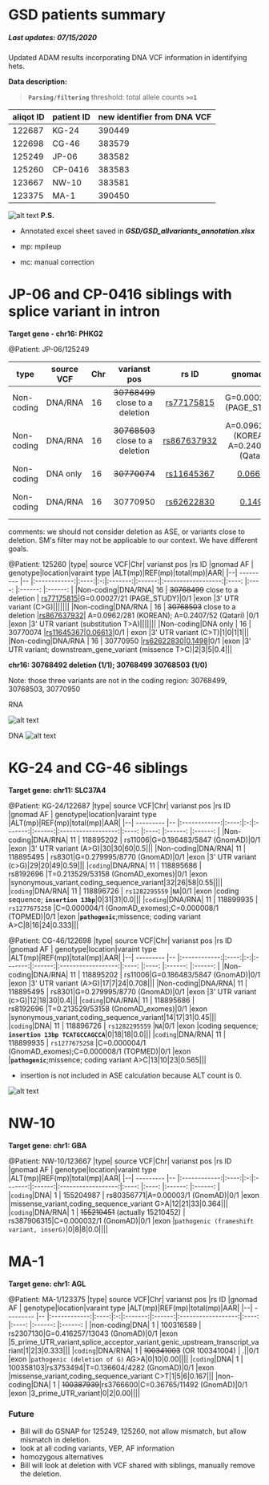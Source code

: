 # GSD patients summary
##### Last updates: 07/15/2020
Updated ADAM results incorporating DNA VCF information in identifying hets.

**Data description:**

> **`Parsing/filtering`** threshold: total allele counts **`>=1`**

|aliqot ID| patient ID| new identifier from DNA VCF|
|--|--|--|
|122687|KG-24|390449|
|122698|CG-46|383579|
|125249|JP-06|383582|
|125260|CP-0416|383583|
|123667|NW-10|383581|
|123375|MA-1|390450|

![alt text](figures/new_ASE_GSD.png "3 close variants")
**P.S.**

* Annotated excel sheet saved in ***GSD/GSD_allvariants_annotation.xlsx***
* mp: mpileup

* mc: manual correction

JP-06 and CP-0416 siblings with splice variant in intron
======
**Target gene - chr16: PHKG2**

@Patient: JP-06/125249

|type| source VCF|Chr| varianst pos |rs ID |gnomad AF | genotype|location|varaint type        |ALT(mp)|REF(mp)|total(mp)|AAR|
|--| --------- |-- |:------------:|:----:|:-:|:-------:|:------:|:------------------:|:----: |:----: |:------: |:------: |
|Non-coding|DNA/RNA| 16 |  ~~30768499~~ close to a deletion    | [rs77175815](http://grch37.ensembl.org/Homo_sapiens/Variation/Explore?db=core;r=16:30767999-30768999;tl=h0XsP9wDDEB4sf59-6360504;v=rs77175815;vdb=variation;vf=315567850)|G=0.00027/21 (PAGE_STUDY)|0/1   |exon    |3' UTR variant (C>G)|||||||
|Non-coding|DNA/RNA | 16 |  ~~30768503~~ close to a deletion   |[rs867637932](http://grch37.ensembl.org/Homo_sapiens/Variation/Explore?db=core;r=16:30768003-30769003;source=dbSNP;tl=hTBYYcWlacR0SAuk-6360507;v=rs867637932;vdb=variation;vf=318873162)| A=0.0962/281 (KOREAN); A=0.2407/52 (Qatari) |0/1   |exon    |3' UTR variant (substitution T>A)|||||||
|Non-coding|DNA only | 16 |  ~~30770074~~    |[rs11645367](http://grch37.ensembl.org/Homo_sapiens/Variation/Explore?db=core;r=16:30769574-30770574;tl=EuTHLgOybcYGgppD-6360513;v=rs11645367;vdb=variation;vf=312336262)|[0.06613](https://gnomad.broadinstitute.org/variant/16-30770074-C-T?dataset=gnomad_r2_1)|0/1  |   exon  |3' UTR variant (C>T)|  0|0|0||
|Non-coding|DNA/RNA | 16 |  30770950    |[rs62622830](http://grch37.ensembl.org/Homo_sapiens/Variation/Explore?db=core;r=16:30770450-30771450;tl=6RRSTBGSeJWtDc0s-6360579;v=rs62622830;vdb=variation;vf=314470340)|[0.1498](https://gnomad.broadinstitute.org/variant/16-30770950-T-C?dataset=gnomad_r2_1)|0/1   |exon    |3' UTR variant; downstream_gene_variant (missence T>C)|4|6|10|0.4|||

comments: we should not consider deletion as ASE, or variants close to deletion. SM's filter may not be applicable to our context. We have different goals. 

@Patient: 125260
|type| source VCF|Chr| varianst pos |rs ID |gnomad AF | genotype|location|varaint type        |ALT(mp)|REF(mp)|total(mp)|AAR|
|--| --------- |-- |:------------:|:----:|:-:|:-------:|:------:|:------------------:|:----: |:----: |:------: |:------: |
|Non-coding|DNA/RNA| 16 |  ~~30768499~~ close to a deletion    | [rs77175815](http://grch37.ensembl.org/Homo_sapiens/Variation/Explore?db=core;r=16:30767999-30768999;tl=h0XsP9wDDEB4sf59-6360504;v=rs77175815;vdb=variation;vf=315567850)|G=0.00027/21 (PAGE_STUDY)|0/1   |exon    |3' UTR variant (C>G)|||||||
|Non-coding|DNA/RNA | 16 |  ~~30768503~~ close to a deletion   |[rs867637932](http://grch37.ensembl.org/Homo_sapiens/Variation/Explore?db=core;r=16:30768003-30769003;source=dbSNP;tl=hTBYYcWlacR0SAuk-6360507;v=rs867637932;vdb=variation;vf=318873162)| A=0.0962/281 (KOREAN); A=0.2407/52 (Qatari) |0/1   |exon    |3' UTR variant (substitution T>A)|||||||
|Non-coding|DNA only | 16 |  30770074    |[rs11645367](http://grch37.ensembl.org/Homo_sapiens/Variation/Explore?db=core;r=16:30769574-30770574;tl=EuTHLgOybcYGgppD-6360513;v=rs11645367;vdb=variation;vf=312336262)|[0.06613](https://gnomad.broadinstitute.org/variant/16-30770074-C-T?dataset=gnomad_r2_1)|0/1  |   exon  |3' UTR variant (C>T)|1|0|1|1|||
|Non-coding|DNA/RNA | 16 |  30770950    |[rs62622830](http://grch37.ensembl.org/Homo_sapiens/Variation/Explore?db=core;r=16:30770450-30771450;tl=6RRSTBGSeJWtDc0s-6360579;v=rs62622830;vdb=variation;vf=314470340)|[0.1498](https://gnomad.broadinstitute.org/variant/16-30770950-T-C?dataset=gnomad_r2_1)|0/1   |exon    |3' UTR variant; downstream_gene_variant (missence T>C)|2|3|5|0.4|||

**chr16: 30768492 deletion (1/1); 30768499 30768503 (1/0)**

Note: those three variants are not in the coding region: 30768499, 30768503, 30770950

RNA

![alt text](figures/125249_2closeSNPs_zoomout.png "3 close variants")

DNA
![alt text](figures/125249_125260_DNA_deletion.png "3 close variants")



KG-24 and CG-46 siblings
======
**Target gene: chr11: SLC37A4**

@Patient: KG-24/122687
|type| source VCF|Chr| varianst pos |rs ID |gnomad AF | genotype|location|varaint type        |ALT(mp)|REF(mp)|total(mp)|AAR|
|--| --------- |-- |:------------:|:----:|:-:|:-------:|:------:|:------------------:|:----: |:----: |:------: |:------: |
|Non-coding|DNA/RNA| 11 | 118895202 | rs11006|G=0.186483/5847 (GnomAD)|0/1   |exon    |3' UTR variant (A>G)|30|30|60|0.5|||
|Non-coding|DNA/RNA| 11 | 118895495 | rs8301|G=0.279995/8770 (GnomAD)|0/1   |exon    |3' UTR variant (c>G)|29|20|49|0.59|||
|`coding`|DNA/RNA| 11 | 118895686 | rs8192696 |T=0.213529/53158 (GnomAD_exomes)|0/1   |exon    |synonymous_variant,coding_sequence_variant|32|26|58|0.55||||
|`coding`|DNA/RNA| 11 | 118896726 | `rs1282295559` |`NA`|0/1   |exon    |coding sequence; **`insertion 13bp`**|0|31|31|0.0|||
|`coding`|DNA/RNA| 11 | 118899935 | `rs1277675258` |C=0.000004/1 (GnomAD_exomes);C=0.000008/1 (TOPMED)|0/1   |exon    |**`pathogenic`**;missence; coding variant A>C|8|16|24|0.333|||


@Patient: CG-46/122698
|type| source VCF|Chr| varianst pos |rs ID |gnomad AF | genotype|location|varaint type        |ALT(mp)|REF(mp)|total(mp)|AAR|
|--| --------- |-- |:------------:|:----:|:-:|:-------:|:------:|:------------------:|:----: |:----: |:------: |:------: |
|Non-coding|DNA/RNA| 11 | 118895202 | rs11006|G=0.186483/5847 (GnomAD)|0/1   |exon    |3' UTR variant (A>G)|17|7|24|0.708|||
|Non-coding|DNA/RNA| 11 | 118895495 | rs8301|G=0.279995/8770 (GnomAD)|0/1   |exon    |3' UTR variant (c>G)|12|18|30|0.4|||
|`coding`|DNA/RNA| 11 | 118895686 | rs8192696 |T=0.213529/53158 (GnomAD_exomes)|0/1   |exon    |synonymous_variant,coding_sequence_variant|14|17|31|0.45|||
|`coding`|DNA| 11 | 118896726 | `rs1282295559` |`NA`|0/1   |exon    |coding sequence; **`insertion 13bp TCATGCCAGCCA`**|0|18|18|0.0|||
|`coding`|DNA/RNA| 11 | 118899935 | `rs1277675258` |C=0.000004/1 (GnomAD_exomes);C=0.000008/1 (TOPMED)|0/1   |exon    |**`pathogenic`**;missence; coding variant A>C|13|10|23|0.565|||

* insertion is not included in ASE calculation because ALT count is 0.

![alt text](figures/122687_insertion_multialigners.png "3 close variants")

NW-10
======
**Target gene: chr1: GBA**

@Patient: NW-10/123667
|type| source VCF|Chr| varianst pos |rs ID |gnomad AF | genotype|location|varaint type        |ALT(mp)|REF(mp)|total(mp)|AAR|
|--| --------- |-- |:------------:|:----:|:-:|:-------:|:------:|:------------------:|:----: |:----: |:------: |:------: |
|`coding`|DNA| 1 | 155204987 | rs80356771|A=0.00003/1 (GnomAD)|0/1   |exon    |missense_variant,coding_sequence_variant G>A|12|21|33|0.364|||
|`coding`|DNA/RNA| 1 | ~~155210451~~ (actually 15210452) | rs387906315|C=0.000032/1 (GnomAD)|0/1   |exon    |`pathogenic (frameshift variant, inserG)`|0|8|8|0.0||||

MA-1
======
**Target gene: chr1: AGL**

@Patient: MA-1/123375
|type| source VCF|Chr| varianst pos |rs ID |gnomad AF | genotype|location|varaint type        |ALT(mp)|REF(mp)|total(mp)|AAR|
|--| --------- |-- |:------------:|:----:|:-:|:-------:|:------:|:------------------:|:----: |:----: |:------: |:------: |
|non-coding|DNA| 1 | 100316589 | rs2307130|G=0.416257/13043 (GnomAD)|0/1   |exon    |5_prime_UTR_variant,splice_acceptor_variant,genic_upstream_transcript_variant|1|2|3|0.333|||
|`coding`|DNA/RNA| 1 | ~~100341003~~ (OR 100341004) | .||0/1   |exon    |`pathogenic (deletion of G)` AG>A|0|10|0.00||||
|`coding`|DNA| 1 | 100358103|rs3753494|T=0.136604/4282 (GnomAD)|0/1   |exon    |missense_variant,coding_sequence_variant C>T|1|5|6|0.167|||
|non-coding|DNA| 1 | ~~100387939~~|rs3766600|C=0.36765/11492 (GnomAD)|0/1   |exon    |3_prime_UTR_variant|0|2|0.00||||

### Future
* Bill will do GSNAP for 125249, 125260, not allow mismatch, but allow mismatch in deletion. 
* look at all coding variants, VEP, AF information
* homozygous alternatives
* Bill will look at deletion with VCF shared with siblings, manually remove the deletion.